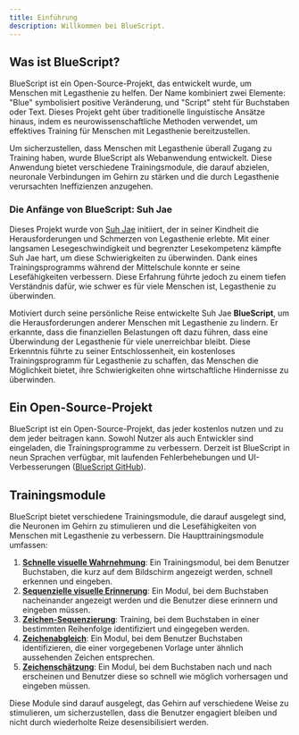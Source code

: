 ```yaml
---
title: Einführung
description: Willkommen bei BlueScript.
---
```


## Was ist BlueScript?

BlueScript ist ein Open-Source-Projekt, das entwickelt wurde, um Menschen mit Legasthenie zu helfen. Der Name kombiniert zwei Elemente: "Blue" symbolisiert positive Veränderung, und "Script" steht für Buchstaben oder Text. Dieses Projekt geht über traditionelle linguistische Ansätze hinaus, indem es neurowissenschaftliche Methoden verwendet, um effektives Training für Menschen mit Legasthenie bereitzustellen.

Um sicherzustellen, dass Menschen mit Legasthenie überall Zugang zu Training haben, wurde BlueScript als Webanwendung entwickelt. Diese Anwendung bietet verschiedene Trainingsmodule, die darauf abzielen, neuronale Verbindungen im Gehirn zu stärken und die durch Legasthenie verursachten Ineffizienzen anzugehen.

### Die Anfänge von BlueScript: Suh Jae

Dieses Projekt wurde von [Suh Jae](https://github.com/SuhJae) initiiert, der in seiner Kindheit die Herausforderungen und Schmerzen von Legasthenie erlebte. Mit einer langsamen Lesegeschwindigkeit und begrenzter Lesekompetenz kämpfte Suh Jae hart, um diese Schwierigkeiten zu überwinden. Dank eines Trainingsprogramms während der Mittelschule konnte er seine Lesefähigkeiten verbessern. Diese Erfahrung führte jedoch zu einem tiefen Verständnis dafür, wie schwer es für viele Menschen ist, Legasthenie zu überwinden.

Motiviert durch seine persönliche Reise entwickelte Suh Jae **BlueScript**, um die Herausforderungen anderer Menschen mit Legasthenie zu lindern. Er erkannte, dass die finanziellen Belastungen oft dazu führen, dass eine Überwindung der Legasthenie für viele unerreichbar bleibt. Diese Erkenntnis führte zu seiner Entschlossenheit, ein kostenloses Trainingsprogramm für Legasthenie zu schaffen, das Menschen die Möglichkeit bietet, ihre Schwierigkeiten ohne wirtschaftliche Hindernisse zu überwinden.

## Ein Open-Source-Projekt

BlueScript ist ein Open-Source-Projekt, das jeder kostenlos nutzen und zu dem jeder beitragen kann. Sowohl Nutzer als auch Entwickler sind eingeladen, die Trainingsprogramme zu verbessern. Derzeit ist BlueScript in neun Sprachen verfügbar, mit laufenden Fehlerbehebungen und UI-Verbesserungen ([BlueScript GitHub](https://github.com/BlueScript-NPO)).

## Trainingsmodule

BlueScript bietet verschiedene Trainingsmodule, die darauf ausgelegt sind, die Neuronen im Gehirn zu stimulieren und die Lesefähigkeiten von Menschen mit Legasthenie zu verbessern. Die Haupttrainingsmodule umfassen:

1. [**Schnelle visuelle Wahrnehmung**](/de/docs/training/visual/rapid-visual-perception): Ein Trainingsmodul, bei dem Benutzer Buchstaben, die kurz auf dem Bildschirm angezeigt werden, schnell erkennen und eingeben.
2. [**Sequenzielle visuelle Erinnerung**](/de/docs/training/visual/sequential-visual-memory): Ein Modul, bei dem Buchstaben nacheinander angezeigt werden und die Benutzer diese erinnern und eingeben müssen.
3. [**Zeichen-Sequenzierung**](/de/docs/training/visual/character-sequencing): Training, bei dem Buchstaben in einer bestimmten Reihenfolge identifiziert und eingegeben werden.
4. [**Zeichenabgleich**](/de/docs/training/visual/character-matching): Ein Modul, bei dem Benutzer Buchstaben identifizieren, die einer vorgegebenen Vorlage unter ähnlich aussehenden Zeichen entsprechen.
5. [**Zeichenschätzung**](/de/docs/training/visual/character-guesstimate): Ein Modul, bei dem Buchstaben nach und nach erscheinen und Benutzer diese so schnell wie möglich vorhersagen und eingeben müssen.

Diese Module sind darauf ausgelegt, das Gehirn auf verschiedene Weise zu stimulieren, um sicherzustellen, dass die Benutzer engagiert bleiben und nicht durch wiederholte Reize desensibilisiert werden.
